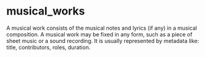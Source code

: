 # musical_works
A musical work consists of the musical notes and lyrics (if any) in a musical composition. A musical work may be fixed in any form, such as a piece of sheet music or a sound recording. It is usually represented by metadata like: title, contributors, roles, duration.
